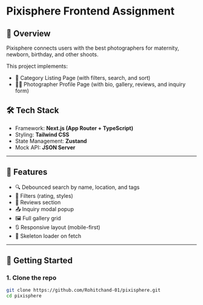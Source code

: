 # Pixisphere Frontend Assignment

## 📸 Overview
Pixisphere connects users with the best photographers for maternity, newborn, birthday, and other shoots.

This project implements:
- 📂 Category Listing Page (with filters, search, and sort)
- 🧑‍🎨 Photographer Profile Page (with bio, gallery, reviews, and inquiry form)

## 🛠 Tech Stack
- Framework: **Next.js (App Router + TypeScript)**
- Styling: **Tailwind CSS**
- State Management: **Zustand**
- Mock API: **JSON Server**

---

## 🧪 Features

- 🔍 Debounced search by name, location, and tags
- 🧾 Filters (rating, styles)
- 💬 Reviews section
- 📤 Inquiry modal popup
- 🖼 Full gallery grid
- 🔃 Responsive layout (mobile-first)
- 🧊 Skeleton loader on fetch

---

## 🚀 Getting Started

### 1. Clone the repo
```bash
git clone https://github.com/Rohitchand-01/pixisphere.git
cd pixisphere
